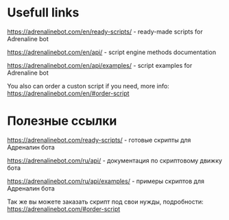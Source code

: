 # Usefull links
https://adrenalinebot.com/en/ready-scripts/ - ready-made scripts for Adrenaline bot

https://adrenalinebot.com/en/api/ - script engine methods documentation

https://adrenalinebot.com/en/api/examples/ - script examples for Adrenaline bot

You also can order a custon script if you need, more info: https://adrenalinebot.com/en/#order-script


# Полезные ссылки
https://adrenalinebot.com/ready-scripts/ - готовые скрипты для Адреналин бота

https://adrenalinebot.com/ru/api/ - документация по скриптовому движку бота

https://adrenalinebot.com/ru/api/examples/ - примеры скриптов для Адреналин бота

Так же вы можете заказать скрипт под свои нужды, подробности: https://adrenalinebot.com/#order-script
